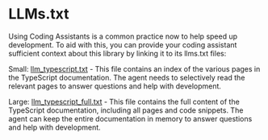 # LLMs.txt

Using Coding Assistants is a common practice now to help speed up development. To aid with this, you can provide your coding assistant sufficient context about this library by linking it to its llms.txt files:

Small: [llm_typescript.txt](/llms_typescript.txt) - This file contains an index of the various pages in the TypeScript documentation. The agent needs to selectively read the relevant pages to answer questions and help with development.

Large: [llm_typescript_full.txt](/llms_typescript_full.txt) - This file contains the full content of the TypeScript documentation, including all pages and code snippets. The agent can keep the entire documentation in memory to answer questions and help with development.